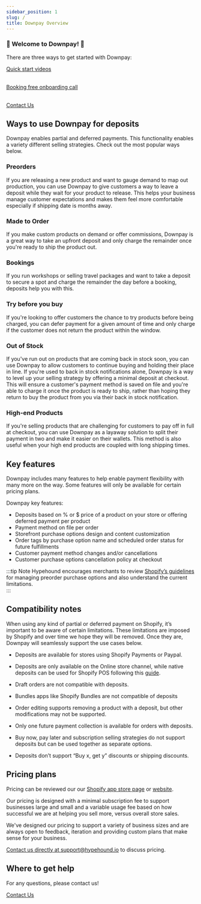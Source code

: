```yaml
---
sidebar_position: 1
slug: /
title: Downpay Overview
---
```


### :tada: Welcome to Downpay! :tada:

There are three ways to get started with Downpay:

<a class="linkbtn" href="https://docs.downpay.app/quickstart_videos">Quick start videos</a>
<br/>
<br/>

<a class="linkbtn" href="https://calendly.com/hypehoundapps/45min?month=2023-05">Booking free onboarding call</a>
<br/>
<br/>


<a class="linkbtn" href="https://apps.shopify.com/downpay#modal-show=GetSupportModal">Contact Us</a>
<br/>


## Ways to use Downpay for deposits

Downpay enables partial and deferred payments. This functionality enables a variety different selling strategies. Check out the most popular ways below.

### Preorders

If you are releasing a new product and want to gauge demand to map out production, you can use Downpay to give customers a way to leave a deposit while they wait for your product to release. This helps your business manage customer expectations and makes them feel more comfortable especially if shipping date is months away.

### Made to Order

If you make custom products on demand or offer commissions, Downpay is a great way to take an upfront deposit and only charge the remainder once you're ready to ship the product out.

### Bookings

If you run workshops or selling travel packages and want to take a deposit to secure a spot and charge the remainder the day before a booking, deposits help you with this.

### Try before you buy

If you're looking to offer customers the chance to try products before being charged, you can defer payment for a given amount of time and only charge if the customer does not return the product within the window.

### Out of Stock

If you've run out on products that are coming back in stock soon, you can use Downpay to allow customers to continue buying and holding their place in line. If you're used to back in stock notifications alone, Downpay is a way to level up your selling strategy by offering a minimal deposit at checkout. This will ensure a customer's payment method is saved on file and you're able to charge it once the product is ready to ship, rather than hoping they return to buy the product from you via their back in stock notification.

### High-end Products

If you're selling products that are challenging for customers to pay off in full at checkout, you can use Downpay as a layaway solution to split their payment in two and make it easier on their wallets. This method is also useful when your high end products are coupled with long shipping times.

## Key features

Downpay includes many features to help enable payment flexibility with many more on the way. Some features will only be available for certain pricing plans.

Downpay key features:

* Deposits based on % or $ price of a product on your store or offering deferred payment per product
* Payment method on file per order
* Storefront purchase options design and content customization 
* Order tags by purchase option name and scheduled order status for future fulfillments
* Customer payment method changes and/or cancellations
* Customer purchase options cancellation policy at checkout

:::tip Note
Hypehound encourages merchants to review [Shopify’s guidelines](https://help.shopify.com/en/manual/products/purchase-options/pre-orders) for managing preorder purchase options and also understand the current limitations.  
:::

## Compatibility notes

When using any kind of partial or deferred payment on Shopify, it’s important to be aware of certain limitations. These limitations are imposed by Shopify and over time we hope they will be removed. Once they are, Downpay will seamlessly support the use cases below.

* Deposits are available for stores using Shopify Payments or Paypal.

* Deposits are only available on the Online store channel, while native deposits can be used for Shopify POS following this [guide](https://help.shopify.com/en/manual/sell-in-person/shopify-pos/payment-management/multiple-partial-payments).

* Draft orders are not compatible with deposits.

* Bundles apps like Shopify Bundles are not compatible of deposits

* Order editing supports removing a product with a deposit, but other modifications may not be supported.

* Only one future payment collection is available for orders with deposits.

* Buy now, pay later and subscription selling strategies do not support deposits but can be used together as separate options.

* Deposits don’t support “Buy x, get y” discounts or shipping discounts.

## Pricing plans

Pricing can be reviewed our our [Shopify app store page](https://apps.shopify.com/downpay) or [website](https://hypehound.io/#pricing). 

Our pricing is designed with a minimal subscription fee to support businesses large and small and a variable usage fee based on how successful we are at helping you sell more, versus overall store sales.

 We've designed our pricing to support a variety of business sizes and are always open to feedback, iteration and providing custom plans that make sense for your business. 

[Contact us directly at support@hypehound.io](mailto:support@hypehound.io) to discuss pricing. 

## Where to get help

For any questions, please contact us!


<a class="linkbtn" href="https://apps.shopify.com/downpay#modal-show=GetSupportModal">Contact Us</a>

